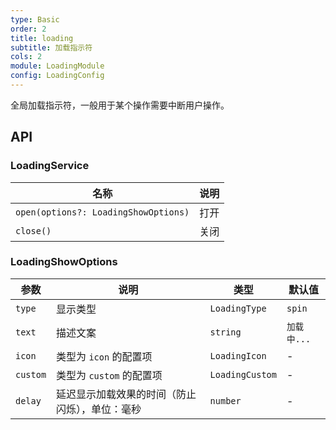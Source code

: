 ```yaml
---
type: Basic
order: 2
title: loading
subtitle: 加载指示符
cols: 2
module: LoadingModule
config: LoadingConfig
---
```


全局加载指示符，一般用于某个操作需要中断用户操作。

## API

### LoadingService

名称 | 说明
--- | -----
`open(options?: LoadingShowOptions)`  | 打开
`close()` | 关闭

### LoadingShowOptions

参数 | 说明 | 类型 | 默认值
----|------|-----|------
`type` | 显示类型 | `LoadingType` | `spin`
`text` | 描述文案 | `string` | `加载中...`
`icon` | 类型为 `icon` 的配置项 | `LoadingIcon` | -
`custom` | 类型为 `custom` 的配置项 | `LoadingCustom` | -
`delay` | 延迟显示加载效果的时间（防止闪烁），单位：毫秒 | `number` | -
